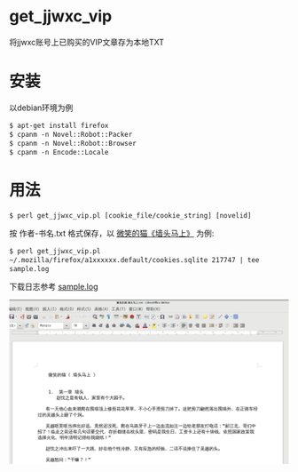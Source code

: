 # get_jjwxc_vip
将jjwxc账号上已购买的VIP文章存为本地TXT

# 安装

以debian环境为例

    $ apt-get install firefox
    $ cpanm -n Novel::Robot::Packer
    $ cpanm -n Novel::Robot::Browser
    $ cpanm -n Encode::Locale

# 用法

    $ perl get_jjwxc_vip.pl [cookie_file/cookie_string] [novelid]

按 作者-书名.txt 格式保存，以 [微笑的猫《墙头马上》](http://m.jjwxc.net/book2/217747?more=0&whole=1) 为例:
    
    $ perl get_jjwxc_vip.pl ~/.mozilla/firefox/a1xxxxxx.default/cookies.sqlite 217747 | tee sample.log

下载日志参考 [sample.log](sample.log)

![sample](sample.png)

